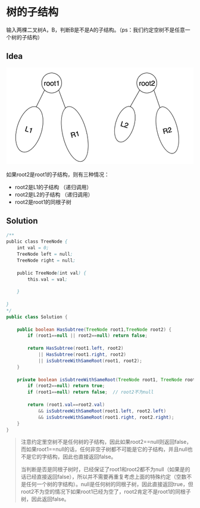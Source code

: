 # 树的子结构

输入两棵二叉树A，B，判断B是不是A的子结构。（ps：我们约定空树不是任意一个树的子结构）

## Idea

![image-20190802121841172](_image/image-20190802121841172.png)

如果root2是root1的子结构，则有三种情况：

- root2是L1的子结构 （递归调用）
- root2是L2的子结构 （递归调用）
- root2是root1的同根子树

## Solution

```java
/**
public class TreeNode {
    int val = 0;
    TreeNode left = null;
    TreeNode right = null;

    public TreeNode(int val) {
        this.val = val;

    }

}
*/
public class Solution {
    
    public boolean HasSubtree(TreeNode root1,TreeNode root2) {
        if (root1==null || root2==null) return false;
        
        return HasSubtree(root1.left, root2)
            || HasSubtree(root1.right, root2)
            || isSubtreeWithSameRoot(root1, root2);
    }
    
    private boolean isSubtreeWithSameRoot(TreeNode root1, TreeNode root2) {
        if (root2==null) return true;
        if (root1==null) return false;	// root2不为null
        
        return (root1.val==root2.val)
            && isSubtreeWithSameRoot(root1.left, root2.left)
            && isSubtreeWithSameRoot(root1.right, root2.right);
    }
}
```

> 注意约定里空树不是任何树的子结构，因此如果root2==null则返回false，而如果root1==null的话，任何非空子树都不可能是它的子结构，并且null也不是它的字结构，因此也直接返回false。
>
> 当判断是否是同根子树时，已经保证了root1和root2都不为null（如果是的话已经直接返回false），所以并不需要再重复考虑上面的特殊约定（空数不是任何一个树的字结构）。null是任何树的同根子树，因此直接返回true，但root2不为空的情况下如果root1已经为空了，root2肯定不是root1的同根子树，因此返回false。